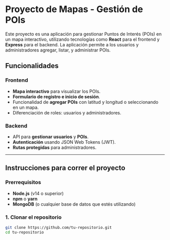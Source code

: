 # Proyecto de Mapas - Gestión de POIs

Este proyecto es una aplicación para gestionar Puntos de Interés (POIs) en un mapa interactivo, utilizando tecnologías como **React** para el frontend y **Express** para el backend. La aplicación permite a los usuarios y administradores agregar, listar, y administrar POIs. 

## Funcionalidades
### Frontend
- **Mapa interactivo** para visualizar los POIs.
- **Formulario de registro e inicio de sesión**.
- Funcionalidad de **agregar POIs** con latitud y longitud o seleccionando en un mapa.
- Diferenciación de roles: usuarios y administradores.

### Backend
- API para **gestionar usuarios** y **POIs**.
- **Autenticación** usando JSON Web Tokens (JWT).
- **Rutas protegidas** para administradores.

---

## Instrucciones para correr el proyecto

### Prerrequisitos
- **Node.js** (v14 o superior)
- **npm** o **yarn**
- **MongoDB** (o cualquier base de datos que estés utilizando)

### 1. Clonar el repositorio
```bash
git clone https://github.com/tu-repositorio.git
cd tu-repositorio
